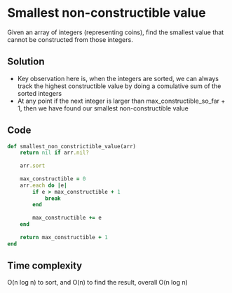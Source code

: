 # Smallest non-constructible value
Given an array of integers (representing coins), find the smallest value that cannot be constructed from those integers.

## Solution
- Key observation here is, when the integers are sorted, we can always track the highest constructible value by doing a comulative sum of the sorted integers
- At any point if the next integer is larger than max_constructible_so_far + 1, then we have found our smallest non-constructible value

## Code
```ruby
def smallest_non_constrictible_value(arr)
    return nil if arr.nil?
    
    arr.sort
    
    max_constructible = 0
    arr.each do |e|
        if e > max_constructible + 1
            break
        end
        
        max_constructible += e
    end
    
    return max_constructible + 1
end
```

## Time complexity
O(n log n) to sort, and O(n) to find the result, overall O(n log n)
